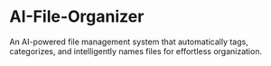 # AI-File-Organizer
An AI-powered file management system that automatically tags, categorizes, and intelligently names files for effortless organization.
